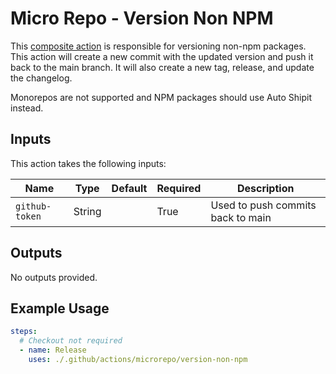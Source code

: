 # Micro Repo - Version Non NPM

This [composite action](./action.yml) is responsible for versioning non-npm
packages. This action will create a new commit with the updated version and push
it back to the main branch. It will also create a new tag, release, and update
the changelog.

Monorepos are not supported and NPM packages should use Auto Shipit instead.

## Inputs

This action takes the following inputs:

| Name           | Type   | Default | Required | Description                       |
| -------------- | ------ | ------- | -------- | --------------------------------- |
| `github-token` | String |         | True     | Used to push commits back to main |

## Outputs

No outputs provided.

## Example Usage

```yaml
steps:
  # Checkout not required
  - name: Release
    uses: ./.github/actions/microrepo/version-non-npm
```
